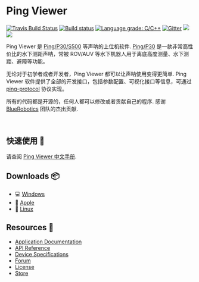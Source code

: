 # Ping Viewer

[![Travis Build Status](https://travis-ci.org/bluerobotics/ping-viewer.svg?branch=master)](https://travis-ci.org/bluerobotics/ping-viewer)
[![Build status](https://ci.appveyor.com/api/projects/status/y4nl4spd3yw1s4bn/branch/master?svg=true)](https://ci.appveyor.com/project/blueroboticsappveyor/ping-viewer/branch/master)
[![Language grade: C/C++](https://img.shields.io/lgtm/grade/cpp/g/bluerobotics/ping-viewer.svg?logo=lgtm&logoWidth=18)](https://lgtm.com/projects/g/bluerobotics/ping-viewer/context:cpp)
[![Gitter](https://img.shields.io/badge/gitter-online-green.svg)](https://gitter.im/bluerobotics/discussion/)
![](https://img.shields.io/github/commit-activity/4w/bluerobotics/ping-viewer.svg)
![](https://img.shields.io/github/search/bluerobotics/ping-viewer/TODO:.svg)

Ping Viewer 是 [Ping/P30/S500][4] 等声呐的上位机软件. [Ping/P30][4] 是一款非常高性价比的水下测距声呐，常被 ROV/AUV 等水下机器人用于离底高度测量、水下测距、避障等功能。

无论对于初学者或者开发者，Ping Viewer 都可以让声呐使用变得更简单. Ping Viewer 软件提供了全部的开发接口，包括参数配置、可视化接口等信息，可通过 [ping-protocol][1] 协议实现。

所有的代码都是开源的，任何人都可以修改或者贡献自己的程序. 感谢 [BlueRobotics][5] 团队的杰出贡献.

<br/>

## 快速使用 :blue_book:

请查阅 [Ping Viewer 中文手册][2].

## Downloads :package:

- :computer: [Windows](https://github.com/bluerobotics/ping-viewer/releases/download/stable/pingviewer_release.zip)
- :apple: [Apple](https://github.com/bluerobotics/ping-viewer/releases/download/stable/pingviewer-release.dmg)
- :penguin: [Linux](https://github.com/bluerobotics/ping-viewer/releases/download/stable/pingviewer-x86_64.AppImage)

## Resources :paperclip:

* [Application Documentation][2]
* [API Reference][1]
* [Device Specifications](https://www.bluerobotics.com/store/sensors-sonars-cameras/sonar/ping-sonar-r2-rp/#tab-technical-details)
* [Forum][5]
* [License](http://github.com/bluerobotics/ping-viewer/blob/master/LICENSE.md)
* [Store][4]

[1]: https://github.com/bluerobotics/ping-protocol
[2]: http://searobotix.com/docs/ping-viewer/
[3]: https://github.com/bluerobotics/software-guidelines
[4]: http://searobotix.com/p30-sonar/
[5]: https://www.bluerobotics.com/
